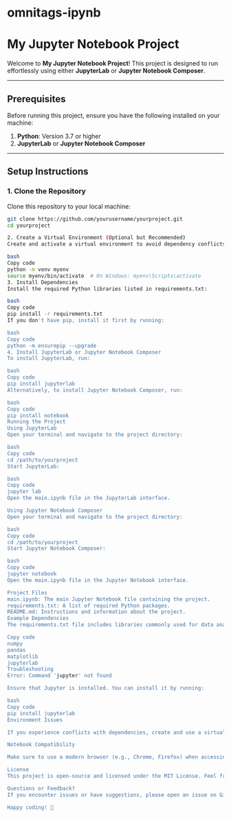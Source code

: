 # omnitags-ipynb
 
# My Jupyter Notebook Project

Welcome to **My Jupyter Notebook Project**! This project is designed to run effortlessly using either **JupyterLab** or **Jupyter Notebook Composer**.

---

## Prerequisites

Before running this project, ensure you have the following installed on your machine:

1. **Python**: Version 3.7 or higher
2. **JupyterLab** or **Jupyter Notebook Composer**

---

## Setup Instructions

### 1. Clone the Repository
Clone this repository to your local machine:

```bash
git clone https://github.com/yourusername/yourproject.git
cd yourproject

2. Create a Virtual Environment (Optional but Recommended)
Create and activate a virtual environment to avoid dependency conflicts:

bash
Copy code
python -m venv myenv
source myenv/bin/activate  # On Windows: myenv\Scripts\activate
3. Install Dependencies
Install the required Python libraries listed in requirements.txt:

bash
Copy code
pip install -r requirements.txt
If you don't have pip, install it first by running:

bash
Copy code
python -m ensurepip --upgrade
4. Install JupyterLab or Jupyter Notebook Composer
To install JupyterLab, run:

bash
Copy code
pip install jupyterlab
Alternatively, to install Jupyter Notebook Composer, run:

bash
Copy code
pip install notebook
Running the Project
Using JupyterLab
Open your terminal and navigate to the project directory:

bash
Copy code
cd /path/to/yourproject
Start JupyterLab:

bash
Copy code
jupyter lab
Open the main.ipynb file in the JupyterLab interface.

Using Jupyter Notebook Composer
Open your terminal and navigate to the project directory:

bash
Copy code
cd /path/to/yourproject
Start Jupyter Notebook Composer:

bash
Copy code
jupyter notebook
Open the main.ipynb file in the Jupyter Notebook interface.

Project Files
main.ipynb: The main Jupyter Notebook file containing the project.
requirements.txt: A list of required Python packages.
README.md: Instructions and information about the project.
Example Dependencies
The requirements.txt file includes libraries commonly used for data analysis and visualization:

Copy code
numpy
pandas
matplotlib
jupyterlab
Troubleshooting
Error: Command 'jupyter' not found

Ensure that Jupyter is installed. You can install it by running:

bash
Copy code
pip install jupyterlab
Environment Issues

If you experience conflicts with dependencies, create and use a virtual environment as described in the Setup Instructions.

Notebook Compatibility

Make sure to use a modern browser (e.g., Chrome, Firefox) when accessing JupyterLab or Jupyter Notebook.

License
This project is open-source and licensed under the MIT License. Feel free to use, modify, and distribute it as needed.

Questions or Feedback?
If you encounter issues or have suggestions, please open an issue on GitHub or contact me at your.email@example.com.

Happy coding! 🚀
